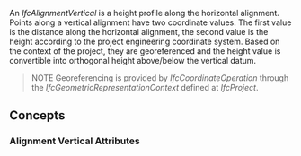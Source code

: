 An _IfcAlignmentVertical_ is a height profile along the horizontal alignment. Points along a vertical alignment have two coordinate values. The first value is the distance along the horizontal alignment, the second value is the height according to the project engineering coordinate system. Based on the context of the project, they are georeferenced and the height value is convertible into orthogonal height above/below the vertical datum.

<!-- end of short definition -->


> NOTE Georeferencing is provided by _IfcCoordinateOperation_ through the _IfcGeometricRepresentationContext_ defined at _IfcProject_.

## Concepts

### Alignment Vertical Attributes



